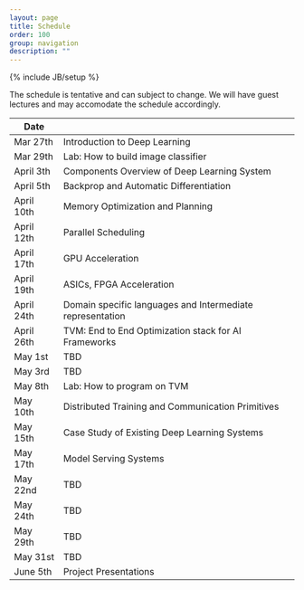 ```yaml
---
layout: page
title: Schedule
order: 100
group: navigation
description: ""
---
```

{% include JB/setup %}

The schedule is tentative and can subject to change.
We will have guest lectures and may accomodate the schedule accordingly.


| Date         |                                                       |
|--------------| ------------------------------------------------------|
| Mar 27th     |   Introduction to Deep Learning                       |
| Mar 29th     |   Lab: How to build image classifier                  |
| April 3th    |   Components Overview of Deep Learning System         |
| April 5th    |   Backprop and Automatic Differentiation              |
| April 10th   |   Memory Optimization and Planning                    |
| April 12th   |   Parallel Scheduling                                 |
| April 17th   |   GPU Acceleration                                    |
| April 19th   |   ASICs, FPGA Acceleration                            |
| April 24th   |   Domain specific languages and Intermediate representation |
| April 26th   |   TVM: End to End Optimization stack for AI Frameworks |
| May 1st      |   TBD                                                 |
| May 3rd      |   TBD                                                 |
| May 8th      |   Lab: How to program on TVM                          |
| May 10th     |   Distributed Training and Communication Primitives   |
| May 15th     |   Case Study of Existing Deep Learning Systems        |
| May 17th     |   Model Serving Systems                               |
| May 22nd     |   TBD                                                 |
| May 24th     |   TBD                                                 |
| May 29th     |   TBD                                                 |
| May 31st     |   TBD                                                 |
| June 5th     |   Project Presentations                               |
